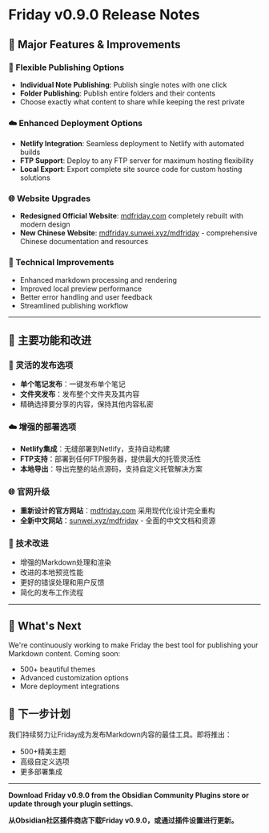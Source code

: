 # Friday v0.9.0 Release Notes

## 🚀 Major Features & Improvements

### 📝 Flexible Publishing Options
- **Individual Note Publishing**: Publish single notes with one click
- **Folder Publishing**: Publish entire folders and their contents
- Choose exactly what content to share while keeping the rest private

### ☁️ Enhanced Deployment Options
- **Netlify Integration**: Seamless deployment to Netlify with automated builds
- **FTP Support**: Deploy to any FTP server for maximum hosting flexibility
- **Local Export**: Export complete site source code for custom hosting solutions

### 🌐 Website Upgrades
- **Redesigned Official Website**: [mdfriday.com](https://mdfriday.com) completely rebuilt with modern design
- **New Chinese Website**: [mdfriday.sunwei.xyz/mdfriday](https://mdfriday.sunwei.xyz/mdfriday) - comprehensive Chinese documentation and resources

### 🔧 Technical Improvements
- Enhanced markdown processing and rendering
- Improved local preview performance
- Better error handling and user feedback
- Streamlined publishing workflow

---

## 🚀 主要功能和改进

### 📝 灵活的发布选项
- **单个笔记发布**：一键发布单个笔记
- **文件夹发布**：发布整个文件夹及其内容
- 精确选择要分享的内容，保持其他内容私密

### ☁️ 增强的部署选项
- **Netlify集成**：无缝部署到Netlify，支持自动构建
- **FTP支持**：部署到任何FTP服务器，提供最大的托管灵活性
- **本地导出**：导出完整的站点源码，支持自定义托管解决方案

### 🌐 官网升级
- **重新设计的官方网站**：[mdfriday.com](https://mdfriday.com) 采用现代化设计完全重构
- **全新中文网站**：[sunwei.xyz/mdfriday](https://sunwei.xyz/mdfriday) - 全面的中文文档和资源

### 🔧 技术改进
- 增强的Markdown处理和渲染
- 改进的本地预览性能
- 更好的错误处理和用户反馈
- 简化的发布工作流程

---

## 🎯 What's Next

We're continuously working to make Friday the best tool for publishing your Markdown content. Coming soon:
- 500+ beautiful themes
- Advanced customization options
- More deployment integrations

## 🎯 下一步计划

我们持续努力让Friday成为发布Markdown内容的最佳工具。即将推出：
- 500+精美主题
- 高级自定义选项
- 更多部署集成

---

**Download Friday v0.9.0 from the Obsidian Community Plugins store or update through your plugin settings.**

**从Obsidian社区插件商店下载Friday v0.9.0，或通过插件设置进行更新。**
